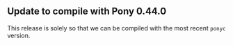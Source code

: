 ## Update to compile with Pony 0.44.0

This release is solely so that we can be compiled with the most recent `ponyc` version.
